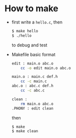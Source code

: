 # How to make

* first write a `hello.c`, then

	```bash
	$ make hello
	$ ./hello
	```
	to debug and test

* Makefile basic format

	```bash
	edit : main.o abc.o
		cc -o edit main.o abc.o

	main.o : main.c def.h
		cc -c main.c
	abc.o : abc.c def.h
		cc -c abc.c

	clean :
		rm main.o abc.o
	.PHONY : edit clean
	```

	then

	```
	$ make
	$ make clean	
	```

